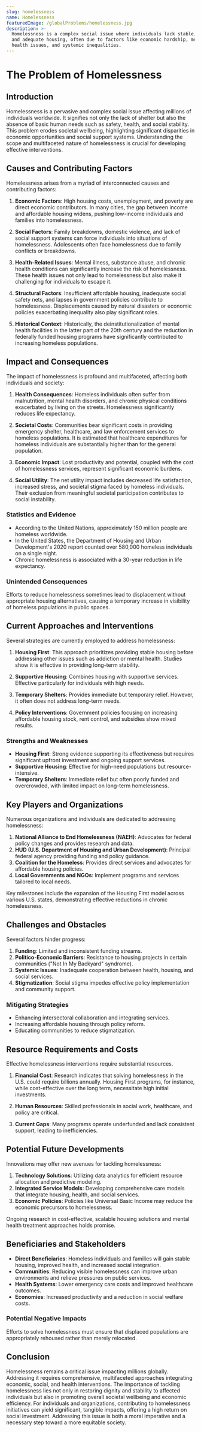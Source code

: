 ```yaml
---
slug: homelessness
name: Homelessness
featuredImage: /globalProblems/homelessness.jpg
description: >-
  Homelessness is a complex social issue where individuals lack stable, safe,
  and adequate housing, often due to factors like economic hardship, mental
  health issues, and systemic inequalities.
---
```


# The Problem of Homelessness

## Introduction

Homelessness is a pervasive and complex social issue affecting millions of individuals worldwide. It signifies not only the lack of shelter but also the absence of basic human needs such as safety, health, and social stability. This problem erodes societal wellbeing, highlighting significant disparities in economic opportunities and social support systems. Understanding the scope and multifaceted nature of homelessness is crucial for developing effective interventions.

## Causes and Contributing Factors

Homelessness arises from a myriad of interconnected causes and contributing factors:

1. **Economic Factors**: High housing costs, unemployment, and poverty are direct economic contributors. In many cities, the gap between income and affordable housing widens, pushing low-income individuals and families into homelessness.

2. **Social Factors**: Family breakdowns, domestic violence, and lack of social support systems can force individuals into situations of homelessness. Adolescents often face homelessness due to family conflicts or breakdowns.

3. **Health-Related Issues**: Mental illness, substance abuse, and chronic health conditions can significantly increase the risk of homelessness. These health issues not only lead to homelessness but also make it challenging for individuals to escape it.

4. **Structural Factors**: Insufficient affordable housing, inadequate social safety nets, and lapses in government policies contribute to homelessness. Displacements caused by natural disasters or economic policies exacerbating inequality also play significant roles.

5. **Historical Context**: Historically, the deinstitutionalization of mental health facilities in the latter part of the 20th century and the reduction in federally funded housing programs have significantly contributed to increasing homeless populations.

## Impact and Consequences

The impact of homelessness is profound and multifaceted, affecting both individuals and society:

1. **Health Consequences**: Homeless individuals often suffer from malnutrition, mental health disorders, and chronic physical conditions exacerbated by living on the streets. Homelessness significantly reduces life expectancy.

2. **Societal Costs**: Communities bear significant costs in providing emergency shelter, healthcare, and law enforcement services to homeless populations. It is estimated that healthcare expenditures for homeless individuals are substantially higher than for the general population.

3. **Economic Impact**: Lost productivity and potential, coupled with the cost of homelessness services, represent significant economic burdens.

4. **Social Utility**: The net utility impact includes decreased life satisfaction, increased stress, and societal stigma faced by homeless individuals. Their exclusion from meaningful societal participation contributes to social instability.

### Statistics and Evidence

- According to the United Nations, approximately 150 million people are homeless worldwide.
- In the United States, the Department of Housing and Urban Development's 2020 report counted over 580,000 homeless individuals on a single night.
- Chronic homelessness is associated with a 30-year reduction in life expectancy.

### Unintended Consequences

Efforts to reduce homelessness sometimes lead to displacement without appropriate housing alternatives, causing a temporary increase in visibility of homeless populations in public spaces.

## Current Approaches and Interventions

Several strategies are currently employed to address homelessness:

1. **Housing First**: This approach prioritizes providing stable housing before addressing other issues such as addiction or mental health. Studies show it is effective in providing long-term stability.

2. **Supportive Housing**: Combines housing with supportive services. Effective particularly for individuals with high needs.

3. **Temporary Shelters**: Provides immediate but temporary relief. However, it often does not address long-term needs.

4. **Policy Interventions**: Government policies focusing on increasing affordable housing stock, rent control, and subsidies show mixed results.

### Strengths and Weaknesses

- **Housing First**: Strong evidence supporting its effectiveness but requires significant upfront investment and ongoing support services.
- **Supportive Housing**: Effective for high-need populations but resource-intensive.
- **Temporary Shelters**: Immediate relief but often poorly funded and overcrowded, with limited impact on long-term homelessness.

## Key Players and Organizations

Numerous organizations and individuals are dedicated to addressing homelessness:

1. **National Alliance to End Homelessness (NAEH)**: Advocates for federal policy changes and provides research and data.
2. **HUD (U.S. Department of Housing and Urban Development)**: Principal federal agency providing funding and policy guidance.
3. **Coalition for the Homeless**: Provides direct services and advocates for affordable housing policies.
4. **Local Governments and NGOs**: Implement programs and services tailored to local needs.

Key milestones include the expansion of the Housing First model across various U.S. states, demonstrating effective reductions in chronic homelessness.

## Challenges and Obstacles

Several factors hinder progress:

1. **Funding**: Limited and inconsistent funding streams.
2. **Politico-Economic Barriers**: Resistance to housing projects in certain communities ("Not In My Backyard" syndrome).
3. **Systemic Issues**: Inadequate cooperation between health, housing, and social services.
4. **Stigmatization**: Social stigma impedes effective policy implementation and community support.

### Mitigating Strategies

- Enhancing intersectoral collaboration and integrating services.
- Increasing affordable housing through policy reform.
- Educating communities to reduce stigmatization.

## Resource Requirements and Costs

Effective homelessness interventions require substantial resources.

1. **Financial Cost**: Research indicates that solving homelessness in the U.S. could require billions annually. Housing First programs, for instance, while cost-effective over the long term, necessitate high initial investments.

2. **Human Resources**: Skilled professionals in social work, healthcare, and policy are critical.

3. **Current Gaps**: Many programs operate underfunded and lack consistent support, leading to inefficiencies.

## Potential Future Developments

Innovations may offer new avenues for tackling homelessness:

1. **Technology Solutions**: Utilizing data analytics for efficient resource allocation and predictive modeling.
2. **Integrated Service Models**: Developing comprehensive care models that integrate housing, health, and social services.
3. **Economic Policies**: Policies like Universal Basic Income may reduce the economic precursors to homelessness.

Ongoing research in cost-effective, scalable housing solutions and mental health treatment approaches holds promise.

## Beneficiaries and Stakeholders

- **Direct Beneficiaries**: Homeless individuals and families will gain stable housing, improved health, and increased social integration.
- **Communities**: Reducing visible homelessness can improve urban environments and relieve pressures on public services.
- **Health Systems**: Lower emergency care costs and improved healthcare outcomes.
- **Economies**: Increased productivity and a reduction in social welfare costs.

### Potential Negative Impacts

Efforts to solve homelessness must ensure that displaced populations are appropriately rehoused rather than merely relocated.

## Conclusion

Homelessness remains a critical issue impacting millions globally. Addressing it requires comprehensive, multifaceted approaches integrating economic, social, and health interventions. The importance of tackling homelessness lies not only in restoring dignity and stability to affected individuals but also in promoting overall societal wellbeing and economic efficiency. For individuals and organizations, contributing to homelessness initiatives can yield significant, tangible impacts, offering a high return on social investment. Addressing this issue is both a moral imperative and a necessary step toward a more equitable society.
